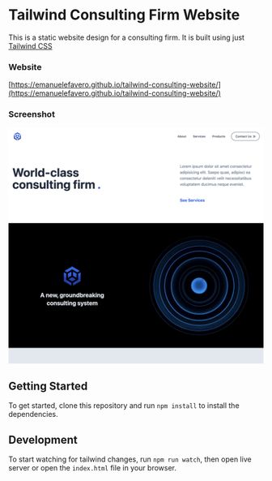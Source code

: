 # Tailwind Consulting Firm Website

This is a static website design for a consulting firm. It is built using just [Tailwind CSS](https://tailwindcss.com/)

### Website

[https://emanuelefavero.github.io/tailwind-consulting-website/](https://emanuelefavero.github.io/tailwind-consulting-website/)

### Screenshot

![Website Screenshot](./img/screenshot.png 'Website Screenshot')

## Getting Started

To get started, clone this repository and run `npm install` to install the dependencies.

## Development

To start watching for tailwind changes, run `npm run watch`, then open live server or open the `index.html` file in your browser.
